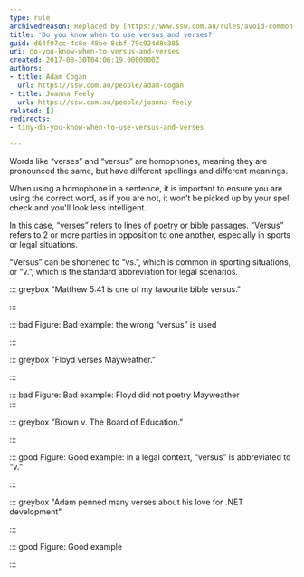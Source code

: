```yaml
---
type: rule
archivedreason: Replaced by [https://www.ssw.com.au/rules/avoid-common-mistakes](/avoid-common-mistakes)
title: 'Do you know when to use versus and verses?'
guid: d64f97cc-4c8e-48be-8cbf-79c924d8c385
uri: do-you-know-when-to-versus-and-verses
created: 2017-08-30T04:06:19.0000000Z
authors:
- title: Adam Cogan
  url: https://ssw.com.au/people/adam-cogan
- title: Joanna Feely
  url: https://ssw.com.au/people/joanna-feely
related: []
redirects:
- tiny-do-you-know-when-to-use-versus-and-verses

---
```


Words like “verses” and “versus” are homophones, meaning they are pronounced the same, but have different spellings and different meanings.

When using a homophone in a sentence, it is important to ensure you are using the correct word, as if you are not, it won’t be picked up by your spell check and you'll look less intelligent.

<!--endintro-->
 In this case, “verses” refers to lines of poetry or bible passages. “Versus” refers to 2 or more parties in opposition to one another, especially in sports or legal situations.



“Versus” can be shortened to “vs.”, which is common in
sporting situations, or “v.”, which is the standard abbreviation for legal
scenarios.  






::: greybox
"Matthew 5:41 is one of my favourite bible versus."

:::


::: bad
Figure: Bad example: the wrong “versus” is used

:::




::: greybox
"Floyd verses Mayweather."

:::


::: bad
Figure: Bad example: Floyd did not poetry
Mayweather  
:::
<dd>
</dd>

::: greybox
"Brown v. The Board of Education."

:::


::: good
Figure: Good example: in a legal context, “versus”
is abbreviated to “v.”

:::
<dd>
</dd>

::: greybox
"Adam penned many verses about his love for .NET development"

:::


::: good
Figure: Good example

:::
